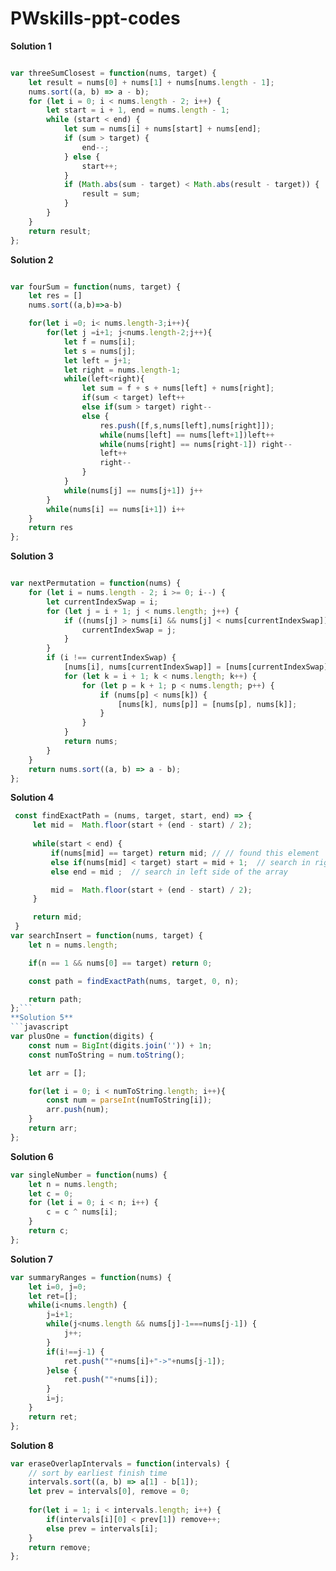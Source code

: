 # PWskills-ppt-codes
**Solution 1**
```javascript

var threeSumClosest = function(nums, target) {
    let result = nums[0] + nums[1] + nums[nums.length - 1];
    nums.sort((a, b) => a - b);
    for (let i = 0; i < nums.length - 2; i++) {
        let start = i + 1, end = nums.length - 1;
        while (start < end) {
            let sum = nums[i] + nums[start] + nums[end];
            if (sum > target) {
                end--;
            } else {
                start++;
            }
            if (Math.abs(sum - target) < Math.abs(result - target)) {
                result = sum;
            }
        }
    }
    return result;
};
```

**Solution 2**
```javascript

var fourSum = function(nums, target) {
    let res = []
    nums.sort((a,b)=>a-b)

    for(let i =0; i< nums.length-3;i++){
        for(let j =i+1; j<nums.length-2;j++){
            let f = nums[i];
            let s = nums[j];
            let left = j+1;
            let right = nums.length-1;
            while(left<right){
                let sum = f + s + nums[left] + nums[right];
                if(sum < target) left++
                else if(sum > target) right--
                else {
                    res.push([f,s,nums[left],nums[right]]);
                    while(nums[left] == nums[left+1])left++
                    while(nums[right] == nums[right-1]) right--
                    left++
                    right--
                }
            }
            while(nums[j] == nums[j+1]) j++
        }
        while(nums[i] == nums[i+1]) i++
    }
    return res
};
```
**Solution 3**
```javascript

var nextPermutation = function(nums) {
    for (let i = nums.length - 2; i >= 0; i--) {
        let currentIndexSwap = i;
        for (let j = i + 1; j < nums.length; j++) {
            if ((nums[j] > nums[i] && nums[j] < nums[currentIndexSwap]) || (nums[j] > nums[currentIndexSwap] && currentIndexSwap === i)) {
                currentIndexSwap = j;
            }
        }
        if (i !== currentIndexSwap) {
            [nums[i], nums[currentIndexSwap]] = [nums[currentIndexSwap], nums[i]];
            for (let k = i + 1; k < nums.length; k++) {
                for (let p = k + 1; p < nums.length; p++) {
                    if (nums[p] < nums[k]) {
                        [nums[k], nums[p]] = [nums[p], nums[k]];
                    }
                }
            }
            return nums;
        }
    }
    return nums.sort((a, b) => a - b);
};
```
**Solution 4**
```javascript
 const findExactPath = (nums, target, start, end) => {
     let mid =  Math.floor(start + (end - start) / 2);
     
     while(start < end) {
         if(nums[mid] == target) return mid; // // found this element
         else if(nums[mid] < target) start = mid + 1;  // search in right side of the array
         else end = mid ;  // search in left side of the array

         mid =  Math.floor(start + (end - start) / 2);
     }

     return mid;
 }
var searchInsert = function(nums, target) {
    let n = nums.length;

    if(n == 1 && nums[0] == target) return 0;

    const path = findExactPath(nums, target, 0, n);

    return path;
};```
**Solution 5**
```javascript
var plusOne = function(digits) {
    const num = BigInt(digits.join('')) + 1n;
    const numToString = num.toString();

    let arr = [];

    for(let i = 0; i < numToString.length; i++){
        const num = parseInt(numToString[i]);
        arr.push(num);
    } 
    return arr;
};
```
**Solution 6**

```javascript
var singleNumber = function(nums) {
    let n = nums.length;
    let c = 0;
    for (let i = 0; i < n; i++) {
        c = c ^ nums[i];
    }
    return c; 
};
```
**Solution 7**
```javascript
var summaryRanges = function(nums) {
    let i=0, j=0;
    let ret=[];
    while(i<nums.length) {
        j=i+1;
        while(j<nums.length && nums[j]-1===nums[j-1]) {
            j++;
        }
        if(i!==j-1) {
            ret.push(""+nums[i]+"->"+nums[j-1]);
        }else {
            ret.push(""+nums[i]);
        }
        i=j;
    }
    return ret;
};
```

**Solution 8**
```javascript
var eraseOverlapIntervals = function(intervals) {
	// sort by earliest finish time
    intervals.sort((a, b) => a[1] - b[1]);
    let prev = intervals[0], remove = 0;
    
    for(let i = 1; i < intervals.length; i++) {
        if(intervals[i][0] < prev[1]) remove++;
        else prev = intervals[i];
    }
    return remove;
};
```
